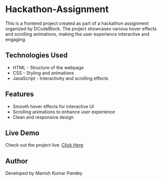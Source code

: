 # Hackathon-Assignment
This is a frontend project created as part of a hackathon assignment organized by DCodeBlock. The project showcases various hover effects and scrolling animations, making the user experience interactive and engaging.  

## Technologies Used  
- HTML - Structure of the webpage  
- CSS - Styling and animations  
- JavaScript - Interactivity and scrolling effects  

## Features  
- Smooth hover effects for interactive UI  
- Scrolling animations to enhance user experience  
- Clean and responsive design  

## Live Demo  
Check out the project live: [Click Here](https://manish-9263.github.io/Hackathon-Assignment/)  

## Author  
Developed by Manish Kumar Pandey

